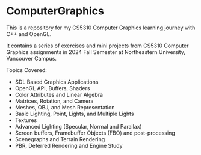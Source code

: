 # ComputerGraphics
This is a repository for my CS5310 Computer Graphics learning journey with C++ and OpenGL.

It contains a series of exercises and mini projects from CS5310 Computer Graphics assignments in 2024 Fall Semester at Northeastern University, Vancouver Campus.

Topics Covered:
- SDL Based Graphics Applications
- OpenGL API, Buffers, Shaders
- Color Attributes and Linear Algebra
- Matrices, Rotation, and Camera
- Meshes, OBJ, and Mesh Representation
- Basic Lighting, Point, Lights, and Multiple Lights
- Textures
- Advanced Lighting (Specular, Normal and Parallax)
- Screen buffers, Framebuffer Objects (FBO) and post-processing
- Scenegraphs and Terrain Rendering
- PBR, Deferred Rendering and Engine Study
